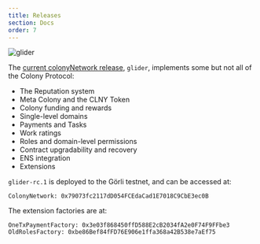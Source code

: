 ```yaml
---
title: Releases
section: Docs
order: 7
---
```


![glider](img/glider_fullColor.svg)

The [current colonyNetwork release](https://github.com/JoinColony/colonyNetwork/releases/tag/glider-rc.1), `glider`, implements some but not all of the Colony Protocol:

* The Reputation system
* Meta Colony and the CLNY Token
* Colony funding and rewards
* Single-level domains
* Payments and Tasks
* Work ratings
* Roles and domain-level permissions
* Contract upgradability and recovery
* ENS integration
* Extensions

`glider-rc.1` is deployed to the Görli testnet, and can be accessed at:

```
ColonyNetwork: 0x79073fc2117dD054FCEdaCad1E7018C9CbE3ec0B
```

The extension factories are at:
```
OneTxPaymentFactory: 0x3e03f868450ffD588E2cB2034fA2e0F74F9FFbe3
OldRolesFactory: 0xbe86Bef84fFD76E906e1ffa368a42B538e7aEf75
```
